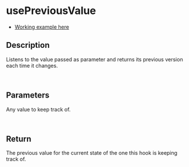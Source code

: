 # usePreviousValue

- [Working example here](https://rfh.netlify.app/use-previous-value)

## Description

Listens to the value passed as parameter and returns its previous version each time it changes.

<br />

## Parameters

Any value to keep track of.

<br />

## Return

The previous value for the current state of the one this hook is keeping track of.
